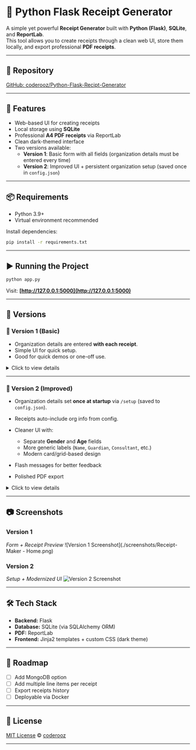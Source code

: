 # 🧾 Python Flask Receipt Generator

A simple yet powerful **Receipt Generator** built with **Python (Flask)**, **SQLite**, and **ReportLab**.  
This tool allows you to create receipts through a clean web UI, store them locally, and export professional **PDF receipts**.

---

## 📂 Repository
[GitHub: coderooz/Python-Flask-Recipt-Generator](https://github.com/coderooz/Python-Flask-Recipt-Generator)

---

## 🚀 Features
- Web-based UI for creating receipts
- Local storage using **SQLite**
- Professional **A4 PDF receipts** via ReportLab
- Clean dark-themed interface
- Two versions available:
  - **Version 1**: Basic form with all fields (organization details must be entered every time)
  - **Version 2**: Improved UI + persistent organization setup (saved once in `config.json`)

---

## 📦 Requirements
- Python 3.9+
- Virtual environment recommended

Install dependencies:

```bash
pip install -r requirements.txt
````

---

## ▶️ Running the Project

```bash
python app.py
```

Visit: **[http://127.0.0.1:5000](http://127.0.0.1:5000)**

---

## 📖 Versions

### 🔹 Version 1 (Basic)

* Organization details are entered **with each receipt**.
* Simple UI for quick setup.
* Good for quick demos or one-off use.

<details>
<summary>Click to view details</summary>

**Main files:**

* `app.py`
* `templates/base.html`
* `templates/index.html`
* `templates/receipt.html`

**Flow:**

1. User fills **organization + patient details** together.
2. Data is saved in **SQLite**.
3. Receipts can be **previewed** and **downloaded as PDF**.

</details>

---

### 🔹 Version 2 (Improved)

* Organization details set **once at startup** via `/setup` (saved to `config.json`).
* Receipts auto-include org info from config.
* Cleaner UI with:

  * Separate **Gender** and **Age** fields
  * More generic labels (`Name`, `Guardian`, `Consultant`, etc.)
  * Modern card/grid-based design
* Flash messages for better feedback
* Polished PDF export

<details>
<summary>Click to view details</summary>

**Main additions:**

* `setup.html` – one-time org setup page
* `static/style.css` – global modern styling
* `config.json` – auto-saved org settings

**Flow:**

1. First run → redirected to `/setup`.
2. Save org/clinic info.
3. Create receipts with **only client details**.
4. Preview receipt and **Download PDF**.

</details>

---

## 📷 Screenshots

### Version 1

*Form + Receipt Preview*
![Version 1 Screenshot](./screenshots/Receipt-Maker - Home.png)

### Version 2

*Setup + Modernized UI*
![Version 2 Screenshot](./docs/version2.png)

---

## 🛠️ Tech Stack

* **Backend:** Flask
* **Database:** SQLite (via SQLAlchemy ORM)
* **PDF:** ReportLab
* **Frontend:** Jinja2 templates + custom CSS (dark theme)

---

## 📌 Roadmap

* [ ] Add MongoDB option
* [ ] Add multiple line items per receipt
* [ ] Export receipts history
* [ ] Deployable via Docker

---

## 📜 License

[MIT License](/LICENSE) © [coderooz](https://github.com/coderooz)

---
